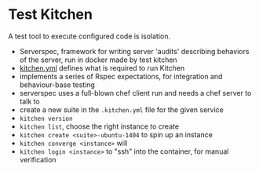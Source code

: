 # Test Kitchen
A test tool to execute configured code is isolation.
- Serverspec, framework for writing server 'audits' describing behaviors of the server, run in docker made by test kitchen
- [kitchen.yml](https://docs.chef.io/config_yml_kitchen.html) defines what is required to run Kitchen
- implements a series of Rspec expectations, for integration and behaviour-base testing
- serverspec uses a full-blown chef client run and needs a chef server to talk to
- create a new suite in the `.kitchen.yml` file for the given service
- `kitchen version`
- `kitchen list`, choose the right instance to create
- `kitchen create <suite>-ubuntu-1404` to spin up an instance
- `kitchen converge <instance>` will 
- `kitchen login <instance>` to "ssh" into the container, for manual verification
